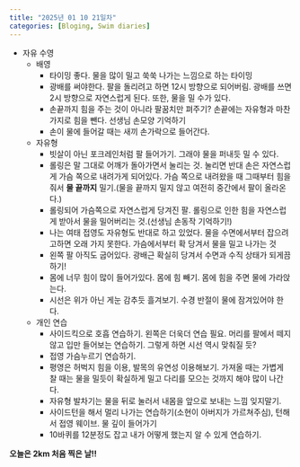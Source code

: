 ```yaml
---
title: "2025년 01 10 21일차"
categories: [Bloging, Swim diaries]
---
```


- 자유 수영
  - 배영
    - 타이밍 좋다. 물을 많이 밀고 쑥쑥 나가는 느낌으로 하는 타이밍
    - 광배를 써야한다. 팔을 돌리려고 하면 12시 방향으로 되어버림. 광배를 쓰면 2시 방향으로 자연스럽게 된다. 또한, 물을 밀 수가 있다.
    - 손끝까지 힘을 주는 것이 아니라 팔꿈치만 펴주기? 손끝에는 자유형과 마찬가지로 힘을 뺀다. 선생님 손모양 기억하기
    - 손이 물에 들어갈 때는 새끼 손가락으로 들어간다.
  - 자유형
    - 빗살이 아닌 포크레인처럼 팔 들어가기. 그래야 물을 퍼내듯 밀 수 있다.
    - 롤링은 말 그대로 어깨가 돌아가면서 눌리는 것. 눌리면 반대 손은 자연스럽게 가슴 쪽으로 내려가게 되어있다. 가슴 쪽으로 내려왔을 때 그때부터 힘을 줘서 **물 끝까지** 밀기.(물을 끝까지 밀지 않고 여전히 중간에서 팔이 올라온다.)
    - 롤링되어 가슴쪽으로 자연스럽게 당겨진 팔. 롤링으로 인한 힘을 자연스럽게 받아서 물을 밀어버리는 것.(선생님 손동작 기억하기!)
    - 나는 여태 접영도 자유형도 반대로 하고 있었다. 물을 수면에서부터 잡으려고하면 오래 가지 못한다. 가슴에서부터 확 당겨서 물을 밀고 나가는 것
    - 왼쪽 팔 아직도 굽어있다. 광배근 확실히 당겨서 수면과 수직 상태가 되게끔 하기!
    - 몸에 너무 힘이 많이 들어가있다. 몸에 힘 빼기. 몸에 힘을 주면 물에 가라앉는다.
    - 시선은 위가 아닌 게눈 감추듯 흘겨보기. 수경 반절이 물에 잠겨있어야 한다.
  - 개인 연습
    - 사이드킥으로 호흡 연습하기. 왼쪽은 더욱더 연습 필요. 머리를 팔에서 떼지 않고 입만 들어보는 연습하기. 그렇게 하면 시선 역시 맞춰질 듯?
    - 접영 가슴누르기 연습하기.
    - 평영은 허벅지 힘을 이용, 발목의 유연성 이용해보기. 가져올 때는 가볍게 찰 때는 물을 밀듯이 확실하게 밀고 다리를 모으는 것까지 해야 많이 나간다.
    - 자유형 발차기는 물을 뒤로 눌러서 내몸을 앞으로 보내는 느낌 잊지말기.
    - 사이드턴을 해서 멀리 나가는 연습하기(소현이 아버지가 가르쳐주심), 턴해서 접영 웨이브. 물 깊이 들어가기
    - 10바퀴를 12분정도 잡고 내가 어떻게 했는지 알 수 있게 연습하기.

**오늘은 2km 처음 찍은 날!!**
